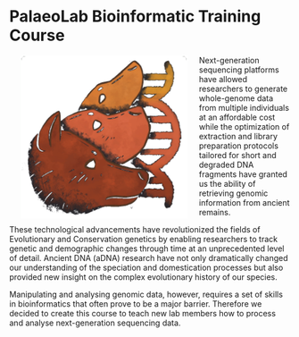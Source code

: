 # PalaeoLab Bioinformatic Training Course

<img align="left" width="300" hspace="20" src=./IM/LabLogo.png alt="Lab-Logo" /> Next-generation sequencing platforms have allowed researchers to generate whole-genome data from multiple individuals at an affordable cost while the optimization of extraction and library preparation protocols tailored for short and degraded DNA fragments have granted us the ability of retrieving genomic information from ancient remains.
  
These technological advancements have revolutionized the fields of Evolutionary and Conservation genetics by enabling researchers to track genetic and demographic changes through time at an unprecedented level of detail. Ancient DNA (aDNA) research have not only dramatically changed our understanding of the speciation and domestication processes but also provided new insight on the complex evolutionary history of our species.

Manipulating and analysing genomic data, however, requires a set of skills in bioinformatics that often prove to be a major barrier. Therefore we decided to create this course to teach new lab members how to process and analyse next-generation sequencing data.
<br clear="left" />
